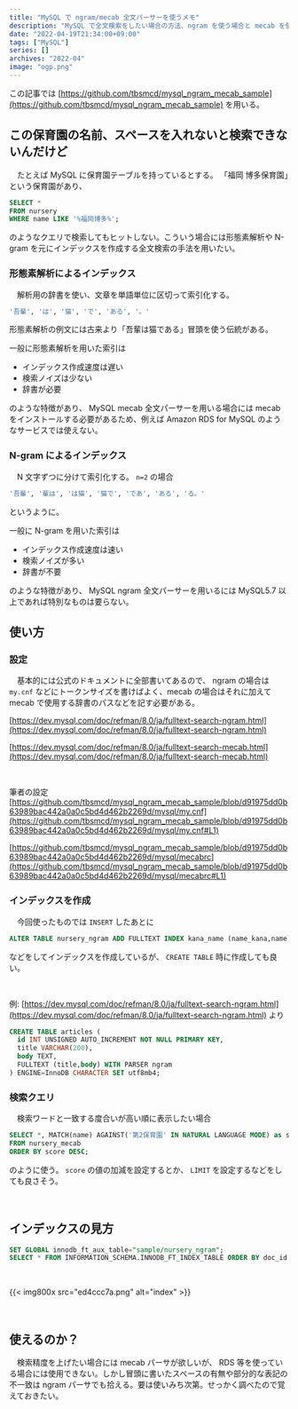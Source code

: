 ```yaml
---
title: "MySQL で ngram/mecab 全文パーサーを使うメモ"
description: "MySQL で全文検索をしたい場合の方法、ngram を使う場合と mecab を使う場合について。"
date: "2022-04-19T21:34:00+09:00"
tags: ["MySQL"]
series: []
archives: "2022-04"
image: "ogp.png"
---
```



この記事では [https://github.com/tbsmcd/mysql_ngram_mecab_sample](https://github.com/tbsmcd/mysql_ngram_mecab_sample) を用いる。

## この保育園の名前、スペースを入れないと検索できないんだけど

　たとえば MySQL に保育園テーブルを持っているとする。 「福岡 博多保育園」という保育園があり、


```sql
SELECT *
FROM nursery
WHERE name LIKE '%福岡博多%';
```

のようなクエリで検索してもヒットしない。こういう場合には形態素解析や N-gram を元にインデックスを作成する全文検索の手法を用いたい。

### 形態素解析によるインデックス

　解析用の辞書を使い、文章を単語単位に区切って索引化する。


```sql
'吾輩', 'は', '猫', 'で', 'ある', '。'
```

形態素解析の例文には古来より「吾輩は猫である」冒頭を使う伝統がある。

一般に形態素解析を用いた索引は

- インデックス作成速度は遅い
- 検索ノイズは少ない
- 辞書が必要

のような特徴があり、 MySQL mecab 全文パーサーを用いる場合には mecab をインストールする必要があるため、例えば Amazon RDS for MySQL のようなサービスでは使えない。

### N-gram によるインデックス

　N 文字ずつに分けて索引化する。 `n=2` の場合


```sql
'吾輩', '輩は', 'は猫', '猫で', 'であ', 'ある', 'る。'
```

というように。

一般に N-gram を用いた索引は

- インデックス作成速度は速い
- 検索ノイズが多い
- 辞書が不要

のような特徴があり、 MySQL ngram 全文パーサーを用いるには MySQL5.7 以上であれば特別なものは要らない。

## 使い方

### 設定

　基本的には公式のドキュメントに全部書いてあるので、 ngram の場合は `my.cnf` などにトークンサイズを書けばよく、mecab の場合はそれに加えて mecab で使用する辞書のパスなどを記す必要がある。

[https://dev.mysql.com/doc/refman/8.0/ja/fulltext-search-ngram.html](https://dev.mysql.com/doc/refman/8.0/ja/fulltext-search-ngram.html)

[https://dev.mysql.com/doc/refman/8.0/ja/fulltext-search-mecab.html](https://dev.mysql.com/doc/refman/8.0/ja/fulltext-search-mecab.html)

<br/>

筆者の設定 [https://github.com/tbsmcd/mysql_ngram_mecab_sample/blob/d91975dd0b63989bac442a0a0c5bd4d462b2269d/mysql/my.cnf](https://github.com/tbsmcd/mysql_ngram_mecab_sample/blob/d91975dd0b63989bac442a0a0c5bd4d462b2269d/mysql/my.cnf#L1)

[https://github.com/tbsmcd/mysql_ngram_mecab_sample/blob/d91975dd0b63989bac442a0a0c5bd4d462b2269d/mysql/mecabrc](https://github.com/tbsmcd/mysql_ngram_mecab_sample/blob/d91975dd0b63989bac442a0a0c5bd4d462b2269d/mysql/mecabrc#L1)

### インデックスを作成

　今回使ったものでは `INSERT` したあとに


```sql
ALTER TABLE nursery_ngram ADD FULLTEXT INDEX kana_name (name_kana,name) WITH PARSER ngram;
```

などをしてインデックスを作成しているが、 `CREATE TABLE` 時に作成しても良い。

<br/>

例: [https://dev.mysql.com/doc/refman/8.0/ja/fulltext-search-ngram.html](https://dev.mysql.com/doc/refman/8.0/ja/fulltext-search-ngram.html) より


```sql
CREATE TABLE articles (
  id INT UNSIGNED AUTO_INCREMENT NOT NULL PRIMARY KEY,
  title VARCHAR(200),
  body TEXT,
  FULLTEXT (title,body) WITH PARSER ngram
) ENGINE=InnoDB CHARACTER SET utf8mb4;
```

### 検索クエリ

　検索ワードと一致する度合いが高い順に表示したい場合


```sql
SELECT *, MATCH(name) AGAINST('第2保育園' IN NATURAL LANGUAGE MODE) as score
FROM nursery_mecab
ORDER BY score DESC;
```

のように使う。 `score` の値の加減を設定するとか、 `LIMIT` を設定するなどをしても良さそう。

<br/>

## インデックスの見方


```sql
SET GLOBAL innodb_ft_aux_table="sample/nursery_ngram";
SELECT * FROM INFORMATION_SCHEMA.INNODB_FT_INDEX_TABLE ORDER BY doc_id LIMIT 30;
```

<br/>

{{< img800x src="ed4ccc7a.png" alt="index" >}}

<br/>

## 使えるのか？

　検索精度を上げたい場合には mecab パーサが欲しいが、 RDS 等を使っている場合には使用できない。しかし冒頭に書いたスペースの有無や部分的な表記の不一致は ngram パーサでも拾える。要は使いみち次第。せっかく調べたので覚えておきたい。
